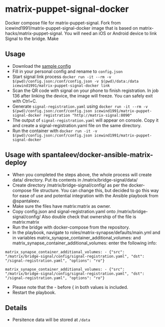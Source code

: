 # matrix-puppet-signal-docker

Docker compose file for matrix-puppet-signal. Fork from icewind1991/matrix-puppet-signal-docker image that is based on matrix-hacks/matrix-puppet-signal. You will need an iOS or Android device to link Signal to the bridge. Make 

## Usage

- Download the [sample config](https://github.com/matrix-hacks/matrix-puppet-signal/blob/master/config.sample.json)
- Fill in your personal config and rename to `config.json`
- Start signal link process `docker run -it --rm -v $(pwd)/config.json:/conf/config.json -v $(pwd)/data:/data icewind1991/matrix-puppet-signal-docker link`
- Scan the QR code with signal on your phone to finish registration. In job 136 after linking the device, the image will freeze. You can safely exit with Ctrl+C.
- Generate `signal-registration.yaml` using `docker run -it --rm -v $(pwd)/config.json:/conf/config.json icewind1991/matrix-puppet-signal-docker registration "http://matrix-signal:8090"`
- The output of `signal-registration.yaml` will appear on console. Copy it and create a signal-registration.yaml file on the same directory.
- Run the container with `docker run -it -v $(pwd)/config.json:/conf/config.json icewind1991/matrix-puppet-signal-docker`

## Usage with spantaleev/docker-ansible-matrix-deploy

- When you completed the steps above, the whole process will create data/ directory. Put its contents in /matrix/bridge-signal/data/ 
- Create directory /matrix/bridge-signal/config/ as per the docker-compose file structure. You can change this, but decided to go this way for ease of use and potential integration with the Ansible playbook from @spantaleev.
- Make sure the files have matrix:matrix as owner.
- Copy config.json and signal-registration.yaml onto /matrix/bridge-signal/config/ Also double check that ownership of the file is matrix:matrix
- Run the bridge with docker-compose from the repository.
- In the playbook, navigate to roles/matrix-synapse/defaults/main.yml and in variables matrix_synapse_container_additional_volumes: and matrix_synapse_container_additional_volumes: enter the following info:

`matrix_synapse_container_additional_volumes: - {"src": "/matrix/bridge-signal/config/signal-registration.yaml", "dst": "/signal-registration.yaml", "options": "ro"}`

`matrix_synapse_container_additional_volumes: - {"src": "/matrix/bridge-signal/config/signal-registration.yaml", "dst": "/signal-registration.yaml", "options": "ro"}`

- Please note that the - before { in both values is included.
- Restart the playbook.

## Details

- Persitence data will be stored at `/data`

